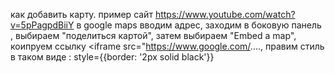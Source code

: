 как добавить карту.
пример сайт https://www.youtube.com/watch?v=5pPagpdBiiY
в google maps вводим адрес, заходим в боковую панель , выбираем "поделиться картой", затем выбираем "Embed a map", коипруем ссылку <iframe 
  src="https://www.google.com/...., правим стиль в таком виде : style={{border: '2px solid black'}} 